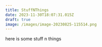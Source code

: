 ```yaml
---
title: StuffNThings
date: 2023-11-30T18:07:31.015Z
draft: true
image: /images/image-20230825-115514.png
---
```

here is some stuff n things